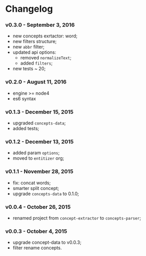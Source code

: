 # Changelog

### v0.3.0 - September 3, 2016

- new concepts exrtactor: word;
- new filters structure;
- new `abbr` filter;
- updated api options:
  - removed `normalizeText`;
  - added `filters`;
- new tests ~ 20;

### v0.2.0 - August 11, 2016

- engine >= node4
- es6 syntax

### v0.1.3 - December 15, 2015

- upgraded `concepts-data`;
- added tests;

### v0.1.2 - December 13, 2015

- added param `options`;
- moved to `entitizer` org;

### v0.1.1 - November 28, 2015

- fix: concat words;
- smarter split concept;
- upgrade `concepts-data` to 0.1.0;

### v0.0.4 - October 26, 2015

- renamed project from `concept-extractor` to `concepts-parser`;

### v0.0.3 - October 4, 2015

- upgrade concept-data to v0.0.3;
- filter rename concepts.
